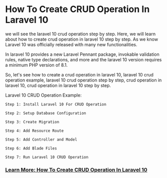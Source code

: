 # How To Create CRUD Operation In Laravel 10

we will see the laravel 10 crud operation step by step. Here, we will learn about how to create crud operation in laravel 10 step by step. As we know Laravel 10 was officially released with many new functionalities.

In laravel 10 provides a new Laravel Pennant package, invokable validation rules, native type declarations, and more and the laravel 10 version requires a minimum PHP version of 8.1.

So, let's see how to create a crud operation in laravel 10, laravel 10 crud operation example, laravel 10 crud operation step by step, crud operation in laravel 10, crud operation in laravel 10 step by step.

Laravel 10 CRUD Operation Example:

```
Step 1: Install Laravel 10 For CRUD Operation

Step 2: Setup Database Configuration

Step 3: Create Migration

Step 4: Add Resource Route

Step 5: Add Controller and Model

Step 6: Add Blade Files

Step 7: Run Laravel 10 CRUD Operation
```

### [Learn More: How To Create CRUD Operation In Laravel 10](https://techsolutionstuff.com/post/how-to-create-crud-operation-in-laravel-10)
